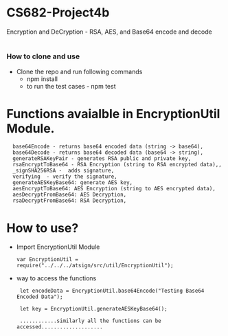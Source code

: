 # CS682-Project4b
Encryption and DeCryption - RSA, AES, and  Base64 encode and decode

# <h3>How to clone and use</h3>
   * Clone the repo and run following commands
      * npm install
      * to run the test cases - npm test

# Functions avaialble in EncryptionUtil Module.
    

      base64Encode - returns base64 encoded data (string -> base64),
      base64Decode - returns base64 decoded data (base64 -> string),
      generateRSAKeyPair - generates RSA public and private key,
      rsaEncryptToBase64 - RSA Encryption (string to RSA encrypted data),,
      _signSHA256RSA -  adds signature,
      verifying  - verify the signature,
      generateAESKeyBase64: generate AES key,
      aesEncryptToBase64: AES Encryption (string to AES encrypted data),
      aesDecryptFromBase64: AES Decryption,
      rsaDecryptFromBase64: RSA Decryption,
      
 # How to use?
  * Import EncryptionUtil Module 
  
        var EncryptionUtil = require("../../../atsign/src/util/EncryptionUtil");
        
  * way to access the functions
         
         let encodeData = EncryptionUtil.base64Encode("Testing Base64 Encoded Data");
         
         let key = EncryptionUtil.generateAESKeyBase64();
         
         ............similarly all the functions can be accessed....................
         
   
         

